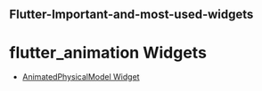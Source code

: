 ## Flutter-Important-and-most-used-widgets

# flutter_animation Widgets

* [AnimatedPhysicalModel Widget](flutter_animation/README.md)
